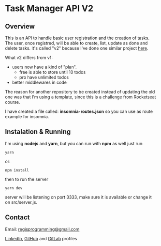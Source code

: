 # Task Manager API V2
  
## Overview 

This is an API to handle basic user registration and the creation of tasks.
The user, once registred, will be able to create, list, update as done and delete tasks.
It's called "v2" because I've done one similar project [here](https://github.com/regisfaria/task-manager-api).

What v2 differs from v1:
- users now have a kind of "plan".
  - free is able to store until 10 todos
  - pro have unlimited todos
- better middlewares in code

The reason for another repository to be created instead of updating the old one was that I'm using a template, since this is a challenge from Rocketseat course.

I have created a file called: **insomnia-routes.json** so you can use as route example for insomnia.

## Instalation & Running  
I'm using **nodejs** and **yarn**, but you can run with **npm** as well
just run:
```shell
yarn
```
or:
```shell
npm install
```

then to run the server
```shell
yarn dev
```

server will be listening on port 3333, make sure it is available or change it on src/server.js.

## Contact
Email: regisprogramming@gmail.com

[LinkedIn](https://www.linkedin.com/in/regissfaria/), [GitHub](https://github.com/regisfaria) and [GitLab](https://gitlab.com/regisfaria) profiles
